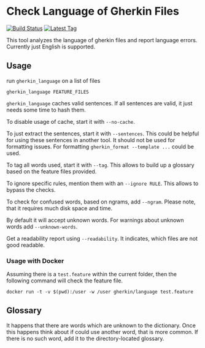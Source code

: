 # Check Language of Gherkin Files

[![Build Status](https://travis-ci.org/funkwerk/gherkin_language.svg)](https://travis-ci.org/funkwerk/gherkin_language)
[![Latest Tag](https://img.shields.io/github/tag/funkwerk/gherkin_language.svg)](https://github.com/funkwerk/gherkin_language)

This tool analyzes the language of gherkin files and report language errors.
Currently just English is supported.

## Usage

run `gherkin_language` on a list of files

    gherkin_language FEATURE_FILES

`gherkin_language` caches valid sentences. If all sentences are valid, it just needs some time to hash them.

To disable usage of cache, start it with `--no-cache`.

To just extract the sentences, start it with `--sentences`. This could be helpful for using these sentences in another tool. It should not be used for formatting issues. For formatting `gherkin_format --template ...` could be used.

To tag all words used, start it with `--tag`. This allows to build up a glossary based on the feature files provided.

To ignore specific rules, mention them with an `--ignore RULE`. This allows to bypass the checks.

To check for confused words, based on ngrams, add `--ngram`. Please note, that it requires much disk space and time.

By default it will accept unknown words. For warnings about unknown words add `--unknown-words`.

Get a readability report using `--readability`. It indicates, which files are not good readable.

### Usage with Docker

Assuming there is a `test.feature` within the current folder, then the following command will check the feature file.

```
docker run -t -v $(pwd):/user -w /user gherkin/language test.feature
```

## Glossary

It happens that there are words which are unknown to the dictionary.
Once this happens think about if could use another word, that is more common. If there is no such word, add it to the directory-located glossary.
